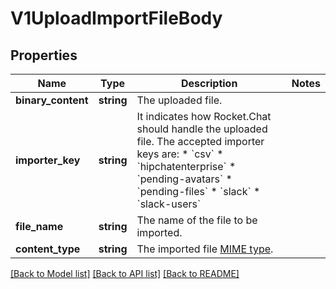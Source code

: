 # V1UploadImportFileBody

## Properties
Name | Type | Description | Notes
------------ | ------------- | ------------- | -------------
**binary_content** | **string** | The uploaded file. | 
**importer_key** | **string** | It indicates how Rocket.Chat should handle the uploaded file. The accepted importer keys are:   * &#x60;csv&#x60;   * &#x60;hipchatenterprise&#x60;   * &#x60;pending-avatars&#x60;   * &#x60;pending-files&#x60;   * &#x60;slack&#x60;   * &#x60;slack-users&#x60; | 
**file_name** | **string** | The name of the file to be imported. | 
**content_type** | **string** | The imported file [MIME type](https://developer.mozilla.org/en-US/docs/Web/HTTP/Basics_of_HTTP/MIME_types/Common_types). | 

[[Back to Model list]](../../README.md#documentation-for-models) [[Back to API list]](../../README.md#documentation-for-api-endpoints) [[Back to README]](../../README.md)

